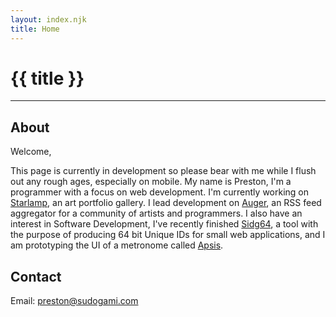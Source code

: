 ```yaml
---
layout: index.njk
title: Home
---
```


# {{ title }}

<hr/>

## About
Welcome,

This page is currently in development so please bear with me while I flush out any rough ages, especially on mobile. My name is Preston, I'm a programmer with a focus on web development. I'm currently working on [Starlamp](https://github.com/LiminalCrab/starlamp), an art portfolio gallery. I lead development on [Auger](https://auger.sudogami.com/page/0.html), an RSS feed aggregator for a community of artists and programmers. I also have an interest in Software Development, I've recently finished [Sidg64](https://github.com/LiminalCrab/sidg64), a tool with the purpose of producing 64 bit Unique IDs for small web applications, and I am prototyping the UI of a metronome called [Apsis](https://github.com/LiminalCrab/Apsis). 

## Contact

Email: preston@sudogami.com

